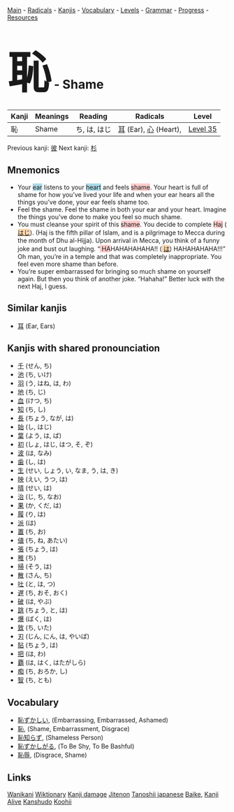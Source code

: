 <style> bigfont {font-size: 100px}</style>
[Main](../README.md) -
[Radicals](../radicals.md) -
[Kanjis](../kanjis.md) -
[Vocabulary](../vocabulary.md) -
[Levels](../levels.md) -
[Grammar](../grammar.md) - 
[Progress](../progress.md) -
[Resources](../resources.md)
# <bigfont> 恥</bigfont> - Shame 

| Kanji | Meanings | Reading | Radicals | Level |
| --- | --- | --- | --- | --- |
| 恥 | Shame | ち, は, はじ | [耳](../radicals/耳.md) (Ear), [心](../radicals/心.md) (Heart),  | [Level 35](../levels/wk_level35.md) |

Previous kanji: [彼](彼.md) Next kanji: [杉](杉.md) 

## Mnemonics
 * Your <span style="background-color:#ADD8E6"> ear</span> listens to your <span style="background-color:#ADD8E6"> heart</span> and feels <span style="background-color:#ffcccb"> shame</span>. Your heart is full of shame for how you’ve lived your life and when your ear hears all the things you’ve done, your ear feels shame too.
* Feel the shame. Feel the shame in both your ear and your heart. Imagine the things you’ve done to make you feel so much shame.
* You must cleanse your spirit of this <span style="background-color:#ffcccb"> shame</span>. You decide to complete <span style="background-color:#ffcccb"> Haj</span> (<span style="background-color:#fed8b1"> [はじ]([は](https://jisho.org/search/は)じ)</span>). (Haj is the fifth pillar of Islam, and is a pilgrimage to Mecca during the month of Dhu al-Hijja). Upon arrival in Mecca, you think of a funny joke and bust out laughing. “<span style="background-color:#ffcccb"> HA</span>HAHAHAHAHA!! (<span style="background-color:#fed8b1"> [は](https://jisho.org/search/は)</span>) HAHAHAHAHA!!!” Oh man, you’re in a temple and that was completely inappropriate. You feel even more shame than before.
* You’re super embarrassed for bringing so much shame on yourself again. But then you think of another joke. “Hahaha!” Better luck with the next Haj, I guess.


## Similar kanjis
 * [耳](耳.md) (Ear, Ears)



## Kanjis with shared pronounciation
 * [千](千.md) (せん, ち)
* [池](池.md) (ち, いけ)
* [羽](羽.md) (う, はね, は, わ)
* [地](地.md) (ち, じ)
* [血](血.md) (けつ, ち)
* [知](知.md) (ち, し)
* [長](長.md) (ちょう, なが, は)
* [始](始.md) (し, はじ)
* [葉](葉.md) (よう, は, ば)
* [初](初.md) (しょ, はじ, はつ, そ, ぞ)
* [波](波.md) (は, なみ)
* [歯](歯.md) (し, は)
* [生](生.md) (せい, しょう, い, なま, う, は, き)
* [映](映.md) (えい, うつ, は)
* [晴](晴.md) (せい, は)
* [治](治.md) (じ, ち, なお)
* [果](果.md) (か, くだ, は)
* [履](履.md) (り, は)
* [派](派.md) (は)
* [置](置.md) (ち, お)
* [値](値.md) (ち, ね, あたい)
* [張](張.md) (ちょう, は)
* [稚](稚.md) (ち)
* [掃](掃.md) (そう, は)
* [散](散.md) (さん, ち)
* [吐](吐.md) (と, は, つ)
* [遅](遅.md) (ち, おそ, おく)
* [破](破.md) (は, やぶ)
* [跳](跳.md) (ちょう, と, は)
* [爆](爆.md) (ばく, は)
* [致](致.md) (ち, いた)
* [刃](刃.md) (じん, にん, は, やいば)
* [貼](貼.md) (ちょう, は)
* [把](把.md) (は, わ)
* [覇](覇.md) (は, はく, はたがしら)
* [痴](痴.md) (ち, おろか, し)
* [智](智.md) (ち, とも)



## Vocabulary
 * [恥ずかしい](../vocabulary/恥.md), (Embarrassing, Embarrassed, Ashamed)
* [恥](../vocabulary/恥.md), (Shame, Embarrassment, Disgrace)
* [恥知らず](../vocabulary/恥.md), (Shameless Person)
* [恥ずかしがる](../vocabulary/恥.md), (To Be Shy, To Be Bashful)
* [恥辱](../vocabulary/恥.md), (Disgrace, Shame)




## Links 


[Wanikani](https://www.wanikani.com/kanji/恥)
[Wiktionary](https://en.wiktionary.org/wiki/恥)
[Kanji damage](http://www.kanjidamage.com/kanji/search?utf8=✓&q=恥)
[Jitenon](https://jitenon.com/kanji/恥)
[Tanoshii japanese](https://www.tanoshiijapanese.com/dictionary/kanji.cfm?k=恥)
[Baike](https://baike.baidu.com/item/恥),
[Kanji Alive](https://app.kanjialive.com/恥)
[Kanshudo](https://www.kanshudo.com/searchmn?q=恥)
[Koohii](https://kanji.koohii.com/study/kanji/恥)
